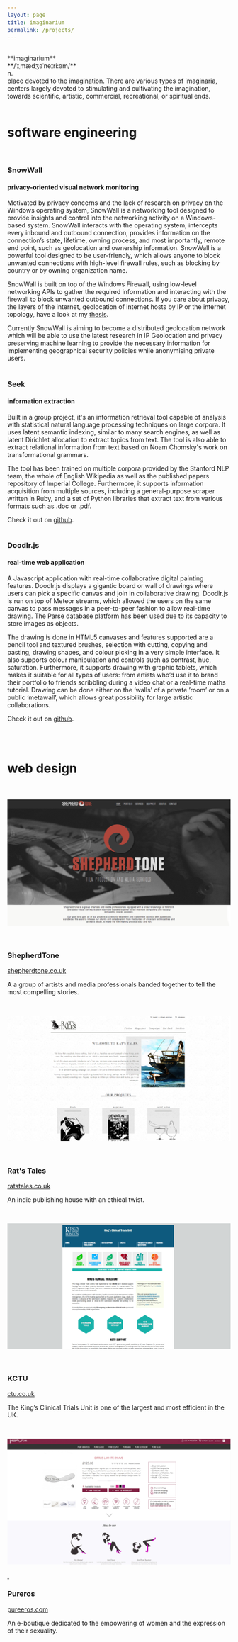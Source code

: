```yaml
---
layout: page
title: imaginarium
permalink: /projects/
---
```


<br/>
**imaginarium**<br/>
**/ˈ&#618;&#716;m&#230;d&#658;&#601;&#712;ne&#618;ri:&#601;m/**<br/>
n.<br/>
place devoted to the imagination. There are various types of imaginaria, centers largely devoted to stimulating and cultivating the imagination, towards scientific, artistic, commercial, recreational, or spiritual ends.
<br/>
<br/>


# software engineering
<br/>

### SnowWall
#### privacy-oriented visual network monitoring
Motivated by privacy concerns and the lack of research on privacy on the Windows operating system, SnowWall is a networking tool designed to provide insights and control into the networking activity on a Windows-based system. SnowWall interacts with the operating system, intercepts every inbound and outbound connection, provides information on the connection’s state, lifetime, owning process, and most importantly, remote end point, such as geolocation and ownership information. SnowWall is a powerful tool designed to be user-friendly, which allows anyone to block unwanted connections with high-level firewall rules, such as blocking by country or by owning organization name. 

SnowWall is built on top of the Windows Firewall, using low-level networking APIs to gather the required information and interacting with the firewall to block unwanted outbound connections.  If you care about privacy, the layers of the internet, geolocation of internet hosts by IP or the internet topology, have a look at my [thesis](/assets/files/snowwall.pdf).

Currently SnowWall is aiming to become a distributed geolocation network which will be able to use the latest research in IP Geolocation and privacy preserving machine learning to provide the necessary information for implementing geographical security policies while anonymising private users.
<br/>
<br/>


### Seek
#### information extraction
Built in a group project, it's an information retrieval tool capable of analysis with statistical natural language processing techniques on large corpora. It uses latent semantic indexing, similar to many search engines, as well as latent Dirichlet allocation to extract topics from text. The tool is also able to extract relational information from text based on Noam Chomsky's work on transformational grammars. 

The tool has been trained on multiple corpora provided by the Stanford NLP team, the whole of English Wikipedia as well as the published papers repository of Imperial College. Furthermore, it supports information acquisition from multiple sources, including a general-purpose scraper written in Ruby, and a set of Python libraries that extract text from various formats such as .doc or .pdf. 

Check it out on [github](https://github.com/mearlboro/seek-legacy).
<br/>
<br/>

### Doodlr.js
#### real-time web application
A Javascript application with real-time collaborative digital painting features. Doodlr.js displays a gigantic board or wall of drawings where users can pick a specific canvas and join in collaborative drawing. Doodlr.js is run on top of Meteor streams, which allowed the users on the same canvas to pass messages in a peer-to-peer fashion to allow real-time drawing. The Parse database platform has been used due to its capacity to store images as objects. 

The drawing is done in HTML5 canvases and features supported are a pencil tool and textured brushes, selection with cutting, copying and pasting, drawing shapes, and colour picking in a very simple interface. It also supports colour manipulation and controls such as contrast, hue, saturation. Furthermore, it supports drawing with graphic tablets, which makes it suitable for all types of users: from artists who’d use it to brand their portfolio to friends scribbling during a video chat or a real-time maths tutorial. Drawing can be done either on the ’walls’ of a private ’room’ or on a public ‘metawall’, which allows great possibility for large artistic collaborations.

Check it out on [github](https://github.com/mearlboro/doodlr.js).

<br/>
<br/>


# web design
<br/>
<br/>


<div class="col-1-of-2 text-center">
	<a href="/assets/img/proj/shepherdtone.png" target="_blank"><img src="/assets/img/proj/shepherdtone.png"></a><br/>
	<p>&nbsp;</p>
	<h3 class="text-center">ShepherdTone</h3>
	<p><a href="http://shepherdtone.co.uk" target="_blank">shepherdtone.co.uk</a></p>
	<p>A a group of artists and media professionals banded together to tell the most compelling stories.</p>
	<p>&nbsp;</p>
</div>
<div class="col-1-of-2 text-center">
<a href="/assets/img/proj/ratstales.png" target="_blank"><img src="/assets/img/proj/ratstales.png"></a><br/>
	<p>&nbsp;</p>
	<h3 class="text-center">Rat's Tales</h3>
	<p><a href="http://ratstales.co.uk" target="_blank">ratstales.co.uk</a></p>
	<p>An indie publishing house with an ethical twist.</p>
	<p>&nbsp;</p>
</div>
<div class="col-1-of-2 text-center">
	<a href="/assets/img/proj/kctu.png" target="_blank"><img src="/assets/img/proj/kctu.png"></a><br/>
	<p>&nbsp;</p>
	<h3 class="text-center">KCTU</h3>
	<p><a href="http://ctu.co.uk" target="_blank">ctu.co.uk</a></p>
	<p>The King’s Clinical Trials Unit is one of the largest and most efficient in the UK.</p>
	<p>&nbsp;</p>
</div>
<div class="col-1-of-2 text-center">
	<a href="/assets/img/proj/pureeros.png" target="_blank"><img src="/assets/img/proj/pureeros.png"><br/>
	<p>&nbsp;</p>
	<h3 class="text-center">Pureros</h3>
	<p><a href="http://pureeros.com" target="_blank">pureeros.com</a></p>
	<p>An e-boutique dedicated to the empowering of women and the expression of their sexuality.</p>
	<p>&nbsp;</p>